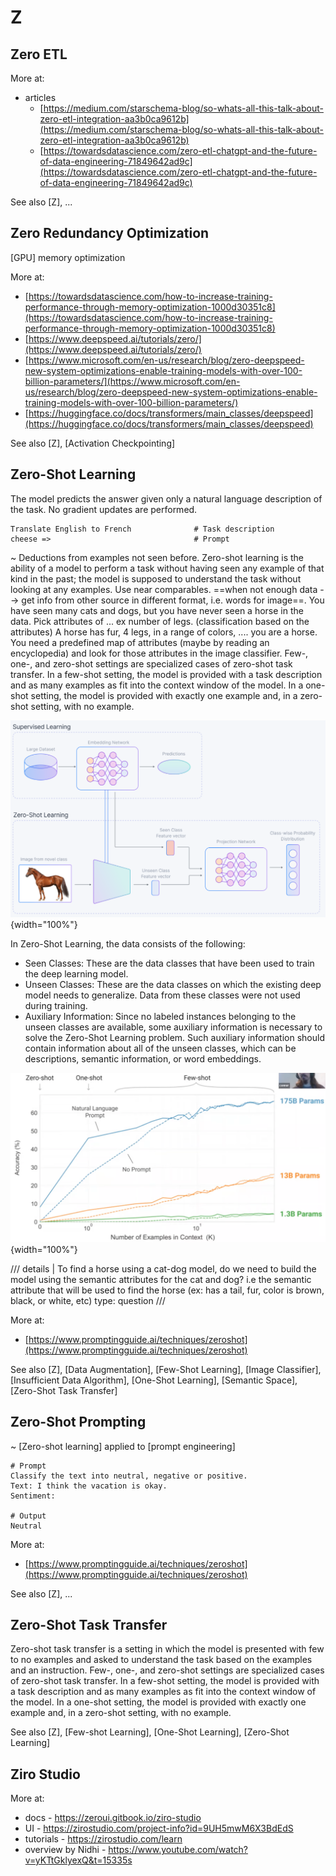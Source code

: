# Z

## Zero ETL

 More at:

  * articles
    * [https://medium.com/starschema-blog/so-whats-all-this-talk-about-zero-etl-integration-aa3b0ca9612b](https://medium.com/starschema-blog/so-whats-all-this-talk-about-zero-etl-integration-aa3b0ca9612b)
    * [https://towardsdatascience.com/zero-etl-chatgpt-and-the-future-of-data-engineering-71849642ad9c](https://towardsdatascience.com/zero-etl-chatgpt-and-the-future-of-data-engineering-71849642ad9c) 

 See also [Z], ...


## Zero Redundancy Optimization

 [GPU] memory optimization

 More at:

  * [https://towardsdatascience.com/how-to-increase-training-performance-through-memory-optimization-1000d30351c8](https://towardsdatascience.com/how-to-increase-training-performance-through-memory-optimization-1000d30351c8)
  * [https://www.deepspeed.ai/tutorials/zero/](https://www.deepspeed.ai/tutorials/zero/)
  * [https://www.microsoft.com/en-us/research/blog/zero-deepspeed-new-system-optimizations-enable-training-models-with-over-100-billion-parameters/](https://www.microsoft.com/en-us/research/blog/zero-deepspeed-new-system-optimizations-enable-training-models-with-over-100-billion-parameters/)
  * [https://huggingface.co/docs/transformers/main_classes/deepspeed](https://huggingface.co/docs/transformers/main_classes/deepspeed)

 See also [Z], [Activation Checkpointing]


## Zero-Shot Learning

  The model predicts the answer given only a natural language description of the task. No gradient updates are performed.
 
```
Translate English to French              # Task description
cheese =>                                # Prompt
```

 ~ Deductions from examples not seen before. Zero-shot learning is the ability of a model to perform a task without having seen any example of that kind in the past; the model is supposed to understand the task without looking at any examples.  Use near comparables. ==when not enough data --> get info from other source in different format, i.e. words for image==. You have seen many cats and dogs, but you have never seen a horse in the data. Pick attributes of ... ex number of legs. (classification based on the attributes) A horse has fur, 4 legs, in a range of colors, .... you are a horse. You need a predefined map of attributes (maybe by reading an encyclopedia) and look for those attributes in the image classifier. Few-, one-, and zero-shot settings are specialized cases of zero-shot task transfer. In a few-shot setting, the model is provided with a task description and as many examples as fit into the context window of the model. In a one-shot setting, the model is provided with exactly one example and, in a zero-shot setting, with no example.

 ![](img/z/zero_shot_learning.png ){width="100%"}

 In Zero-Shot Learning, the data consists of the following:

  * Seen Classes: These are the data classes that have been used to train the deep learning model.
  * Unseen Classes: These are the data classes on which the existing deep model needs to generalize. Data from these classes were not used during training.
  * Auxiliary Information: Since no labeled instances belonging to the unseen classes are available, some auxiliary information is necessary to solve the Zero-Shot Learning problem. Such auxiliary information should contain information about all of the unseen classes, which can be descriptions, semantic information, or word embeddings.

 ![](img/z/zero_shot_learning_accuracy.png ){width="100%"}

/// details | To find a horse using a cat-dog model, do we need to build the model using the semantic attributes for the cat and dog? i.e the semantic attribute that will be used to find the horse (ex: has a tail, fur, color is brown, black, or white, etc)
    type: question
///

 More at:

  * [https://www.promptingguide.ai/techniques/zeroshot](https://www.promptingguide.ai/techniques/zeroshot)

 See also [Z], [Data Augmentation], [Few-Shot Learning], [Image Classifier], [Insufficient Data Algorithm], [One-Shot Learning], [Semantic Space], [Zero-Shot Task Transfer]


## Zero-Shot Prompting

 ~ [Zero-shot learning] applied to [prompt engineering]

```
# Prompt
Classify the text into neutral, negative or positive. 
Text: I think the vacation is okay.
Sentiment:

# Output
Neutral
```

 More at:

  * [https://www.promptingguide.ai/techniques/zeroshot](https://www.promptingguide.ai/techniques/zeroshot)

 See also [Z], ...


## Zero-Shot Task Transfer

 Zero-shot task transfer is a setting in which the model is presented with few to no examples and asked to understand the task based on the examples and an instruction. Few-, one-, and zero-shot settings are specialized cases of zero-shot task transfer. In a few-shot setting, the model is provided with a task description and as many examples as fit into the context window of the model. In a one-shot setting, the model is provided with exactly one example and, in a zero-shot setting, with no example.

 See also [Z], [Few-shot Learning], [One-Shot Learning], [Zero-Shot Learning]


## Ziro Studio

 More at:

  * docs - https://zeroui.gitbook.io/ziro-studio
  * UI - https://zirostudio.com/project-info?id=9UH5mwM6X3BdEdS
  * tutorials - https://zirostudio.com/learn
  * overview by Nidhi - https://www.youtube.com/watch?v=yKTtGklyexQ&t=15335s
